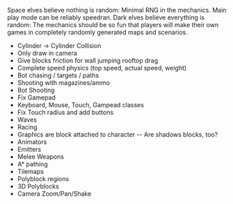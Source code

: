 <!--
      ::::::::   ::::::::  :::::::::  ::::::::::          ::::::::   ::::::::  ::::    :::  ::::::::  :::::::::: ::::::::: :::::::::::
    :+:    :+: :+:    :+: :+:    :+: :+:                :+:    :+: :+:    :+: :+:+:   :+: :+:    :+: :+:        :+:    :+:    :+:
   +:+        +:+    +:+ +:+    +:+ +:+                +:+        +:+    +:+ :+:+:+  +:+ +:+        +:+        +:+    +:+    +:+
  +#+        +#+    +:+ +#++:++#:  +#++:++#           +#+        +#+    +:+ +#+ +:+ +#+ +#+        +#++:++#   +#++:++#+     +#+
 +#+        +#+    +#+ +#+    +#+ +#+                +#+        +#+    +#+ +#+  +#+#+# +#+        +#+        +#+           +#+
#+#    #+# #+#    #+# #+#    #+# #+#                #+#    #+# #+#    #+# #+#   #+#+# #+#    #+# #+#        #+#           #+#
########   ########  ###    ### ##########          ########   ########  ###    ####  ########  ########## ###           ###
-->
Space elves believe nothing is random:
    Minimal RNG in the mechanics. Main play mode can be reliably speedran.
Dark elves believe everything is random:
    The mechanics should be so fun that players will make their
    own games in completely randomly generated maps and scenarios.

<!--
      :::::::::   ::::::::          :::::::::: ::::::::::: :::::::::   :::::::: :::::::::::
     :+:    :+: :+:    :+:         :+:            :+:     :+:    :+: :+:    :+:    :+:
    +:+    +:+ +:+    +:+         +:+            +:+     +:+    +:+ +:+           +:+
   +#+    +:+ +#+    +:+         :#::+::#       +#+     +#++:++#:  +#++:++#++    +#+
  +#+    +#+ +#+    +#+         +#+            +#+     +#+    +#+        +#+    +#+
 #+#    #+# #+#    #+#         #+#            #+#     #+#    #+# #+#    #+#    #+#
#########   ########          ###        ########### ###    ###  ########     ###
-->


- Cylinder -> Cylinder Collision
- Only draw in camera
- Give blocks friction for wall jumping rooftop drag
- Complete speed physics (top speed, actual speed, weight)
- Bot chasing / targets / paths
- Shooting with magazines/ammo
- Bot Shooting
- Fix Gamepad
- Keyboard, Mouse, Touch, Gampead classes
- Fix Touch radius and add buttons
- Waves
- Racing
- Graphics are block attached to character
-- Are shadows blocks, too?
- Animators
- Emitters
- Melee Weapons
- A* pathing
- Tilemaps
- Polyblock regions
- 3D Polyblocks
- Camera Zoom/Pan/Shake